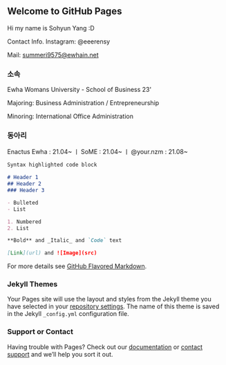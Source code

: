 ## Welcome to GitHub Pages

Hi my name is Sohyun Yang :D


Contact Info. 
Instagram: @eeerensy

Mail: summeri9575@ewhain.net

### 소속

Ewha Womans University - School of Business 23'

Majoring: Business Administration / Entrepreneurship

Minoring: International Office Administration

### 동아리

Enactus Ewha : 21.04~ 
 ㅣ SoME : 21.04~
 ㅣ @your.nzm : 21.08~

```markdown
Syntax highlighted code block

# Header 1
## Header 2
### Header 3

- Bulleted
- List

1. Numbered
2. List

**Bold** and _Italic_ and `Code` text

[Link](url) and ![Image](src)
```

For more details see [GitHub Flavored Markdown](https://guides.github.com/features/mastering-markdown/).

### Jekyll Themes

Your Pages site will use the layout and styles from the Jekyll theme you have selected in your [repository settings](https://github.com/sohyun-erin-y/sohyun-erin-y.github.io/settings/pages). The name of this theme is saved in the Jekyll `_config.yml` configuration file.

### Support or Contact

Having trouble with Pages? Check out our [documentation](https://docs.github.com/categories/github-pages-basics/) or [contact support](https://support.github.com/contact) and we’ll help you sort it out.
